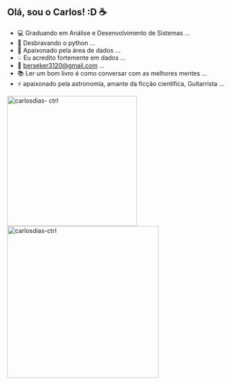 ## Olá, sou o Carlos! :D ☕

 * 💻 Graduando em Análise e Desenvolvimento de Sistemas ...
 * 🐍 Desbravando o python ...
 * 🎲 Apaixonado pela área de dados ...
 * 💡 Eu acredito fortemente em dados ...
 * 💬 berseker3120@gmail.com ...
 * 📚 Ler um bom livro é como conversar com as melhores mentes ...
 * ⚡ apaixonado pela astronomia, amante da ficção cientifica, Guitarrista ...

<p><img width=300 align="left" src="https://github-readme-stats.vercel.app/api/top-langs?username=carlosdias-ctrl&show_icons=true&locale=en&layout=compact" alt="carlosdias- ctrl" /></p>

<p> <img width=350 align="center" src="https://github-readme-stats.vercel.app/api?username=carlosdias-ctrl&show_icons=true&locale=en" alt ="carlosdias-ctrl" /></p>

